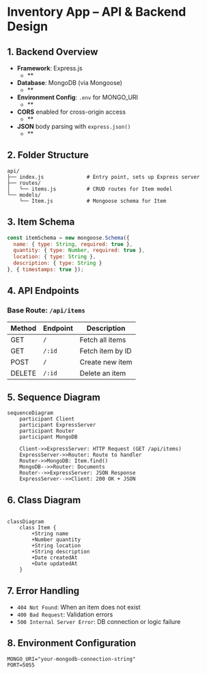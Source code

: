
# Inventory App – API & Backend Design

## 1. Backend Overview

- **Framework**: Express.js
    - **
- **Database**: MongoDB (via Mongoose)
    - **
- **Environment Config**: `.env` for MONGO_URI
    - **
- **CORS** enabled for cross-origin access
    - **
- **JSON** body parsing with `express.json()`
    - **

## 2. Folder Structure

```plaintext
api/
├── index.js              # Entry point, sets up Express server
├── routes/
│   └── items.js          # CRUD routes for Item model
└── models/
    └── Item.js           # Mongoose schema for Item
```

## 3. Item Schema

```js
const itemSchema = new mongoose.Schema({
  name: { type: String, required: true },
  quantity: { type: Number, required: true },
  location: { type: String },
  description: { type: String }
}, { timestamps: true });
```

## 4. API Endpoints

### Base Route: `/api/items`

| Method | Endpoint        | Description       |
|--------|------------------|-------------------|
| GET    | `/`              | Fetch all items   |
| GET    | `/:id`           | Fetch item by ID  |
| POST   | `/`              | Create new item   |
| DELETE | `/:id`           | Delete an item    |

## 5. Sequence Diagram

```mermaid
sequenceDiagram
    participant Client
    participant ExpressServer
    participant Router
    participant MongoDB

    Client->>ExpressServer: HTTP Request (GET /api/items)
    ExpressServer->>Router: Route to handler
    Router->>MongoDB: Item.find()
    MongoDB-->>Router: Documents
    Router-->>ExpressServer: JSON Response
    ExpressServer-->>Client: 200 OK + JSON
```

## 6. Class Diagram
```mermaid

classDiagram
    class Item {
        +String name
        +Number quantity
        +String location
        +String description
        +Date createdAt
        +Date updatedAt
    }
```
## 7. Error Handling

- `404 Not Found`: When an item does not exist
- `400 Bad Request`: Validation errors
- `500 Internal Server Error`: DB connection or logic failure

## 8. Environment Configuration

```dotenv
MONGO_URI="your-mongodb-connection-string"
PORT=5055
```
